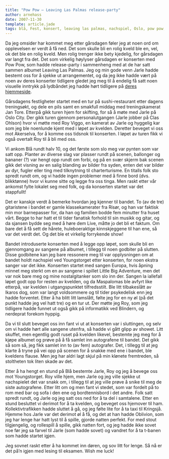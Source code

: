 ```yaml
---
title: "Pow Pow – Leaving Las Palmas release-party"
author: arnehass
date: 2007-11-30
template: article.jade
tags: blå, Fest, konsert, leaving las palmas, nachspiel, Oslo, pow pow, release-party
---
```


<p>Da jeg omsider har kommet meg etter gårsdagen føler jeg at noen ord om opplevelsen er verdt å få ned. Det som skulle bli en rolig kveld ble en, vel, ok det ble en rolig kveld. Men rolig trenger ikke bety kjedelig, for gårsdagen var langt fra det. Det som virkelig høylyser gårsdagen er konserten med Pow Pow, som hadde release-party i sammenheng med at de har satt sammen albumet Leaving Las Palmas. Jeg og min gode venn Jarle hadde bestemt oss for å sjekke ut arrangementet, og da jeg ikke hadde vært på noen av deres konserter tidligere gledet jeg meg til å endelig få satt noen visuelle inntrykk på lydbåndet jeg hadde hørt tidligere på <a title="Pow Pows offisielle hjemmeside" href="http://www.powpow.no/">deres hjemmeside</a>.</p>
<span class="more"></span>
<p>Gårsdagens festligheter startet med en tur på sushi-restaurant etter dagens treningsøkt, og dele en pils samt en smakfull middag med treningskamerat Jan Tore. Etterpå gikk turen hjem for skifting, for så å møte med Jarle på Oslo City. Der gikk turen gjennom personalutgangen (Jarle jobber på Clas Ohlson) hvor vi møtte med Roy Viggo, en kamerat av Jarle og hyggelig kar som jeg ble noenlunde kjent med i løpet av kvelden. Deretter beveget vi oss mot Akerselva, for å komme oss tidsnok til konserten. I løpet av turen fikk vi også overtalt Roy til å bli med oss.</p>
<p>Vi ankom Blå rundt halv 10, og det første som slo meg var pynten som var satt opp. Planter av diverse slag var plasser rundt på scenen, ballonger og bananer (?) var hengt opp rundt om forbi, og på en svær skjerm bak scenen gikk det visning av en salig blanding av bilder fra syden, enten det var bilder av dyr, fugler eller ting med tilknytning til charterturisme. En titalls folk sto spredt rundt om, og vi hadde ingen problemer med å finne bord (dvs. blikktønne) hvor vi kunne sitte og legge fra oss tinga. Men raskt etter vår ankomst fylte lokalet seg med folk, og da konserten startet var det stappfullt!</p>
<p>Det er kanskje verdt å bemerke hvordan jeg kjenner til bandet. To (av de tre) gitaristene i bandet er gamle klassekamerater fra Risør, og han var faktisk min mor barnepasser for, da han og familien bodde fem minutter fra huset vårt. Begge to har hatt et til tider fanatisk forhold til sin musikk og gitar, og da sjansen bydde seg med å høre dem Live, måtte jo det bli et faktum. Om bare det å få sett de hårete, huleboeraktige kinnskjeggene til han ene, så var det verdt det. Og det ble et virkelig forrykende show!</p>
<p>Bandet introduserte konserten med å legge opp løpet, som skulle bli en gjennomgang av sangene på albumet, i tillegg til noen godbiter på slutten. Disse godbitene kan jeg bare ressonere meg til var opplysningen om at bandet holdt nachspiel ved Youngstorget etter konserten, for noen ekstra sanger var det ikke. Konserten startet med sangen Europa, hvis åpning minnet meg sterkt om en av sangene i spillet Little Big Adventure, men det var nok bare meg og mine nostalgitanker som slo inn der. Sangen la iallefall løpet godt opp for resten av kvelden, og da Maspalomas ble avfyrt like etterpå, var kvelden i utgangspunktet tilfredsstilt. Ble litt tilbakeslått av Ikaros dog, som var langt voldsommere og til tider psykedelisk enn jeg hadde forventet. Etter å ha blitt litt lamslått, følte jeg for en ny øl (på det punkt hadde jeg vel hatt tre) og en tur ut. Der møtte jeg Roy, som jeg tidligere hadde funnet ut også gikk på informatikk ved Blindern, og nerdeprat forekom hyppig.</p>
<p>Da vi til slutt beveget oss inn fant vi ut at konserten var i sluttingen, og selv om vi hadde hørt alle sangene utenfra, så hadde vi gått glipp av showet. Litt skuffet, men egentlig godt ruset på kvelden likevel, bestemte jeg meg for å kjøpe albumet og prøve på å få samlet inn autografene til bandet. Det gikk så som så, jeg fikk samlet inn to (av fem) autografer. Det, i tillegg til at jeg klarte å tryne på vei opp på scenen for å snakke med ene i bandet, ble kveldens flause. Men jeg har aldri lagt skjul på min klønete fremtreden, så stoltheten tok liten skade av det.</p>
<p>Etter å ha hengt en stund på Blå bestemte Jarle, Roy og jeg å bevege oss mot Youngstorget. Roy ville hjem, men Jarle og jeg ville sjekke ut nachspielet det var snakk om, i tillegg til at jeg ville prøve å snike til meg de siste autografene. Etter litt om og men fant vi stedet, som var fordelt på to rom med bar og sofa i den ene og bordtennisbord i det andre. Folk satt spredt rundt, og Jarle og jeg satt oss ned for å ta del i samtalene. Etter en stund besluttet vi derimot for å ta kvelden, og beveget oss hjemover til ham. Kollektivtrafikken hadde sluttet å gå, og jeg følte lite for å ta taxi til Kringsjå. Hjemme hos Jarle var det derimot øl å få, og det at han hadde Oblivion, som jeg har lenge har hatt lyst til å spille, gjorde natten perfekt. For med stout tilgjengelig, og rollespill å spille, gikk natten fort, og jeg hadde ikke sovet noe før jeg sa farvel til Jarle (som hadde sovet) og vandret for å ta t-banen som hadde startet igjen.</p>
<p>Jeg sovnet raskt etter å ha kommet inn døren, og sov litt for lenge. Så nå er det på’n igjen med lesing til eksamen. Wish me luck!</p>
